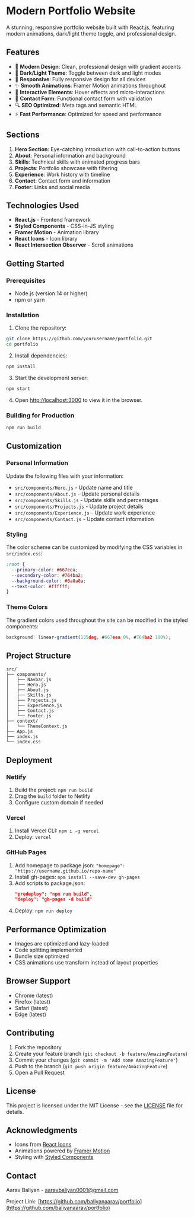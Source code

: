 # Modern Portfolio Website

A stunning, responsive portfolio website built with React.js, featuring modern animations, dark/light theme toggle, and professional design.

## Features

- 🎨 **Modern Design**: Clean, professional design with gradient accents
- 🌙 **Dark/Light Theme**: Toggle between dark and light modes
- 📱 **Responsive**: Fully responsive design for all devices
- ✨ **Smooth Animations**: Framer Motion animations throughout
- 🎯 **Interactive Elements**: Hover effects and micro-interactions
- 📧 **Contact Form**: Functional contact form with validation
- 🔍 **SEO Optimized**: Meta tags and semantic HTML
- ⚡ **Fast Performance**: Optimized for speed and performance

## Sections

1. **Hero Section**: Eye-catching introduction with call-to-action buttons
2. **About**: Personal information and background
3. **Skills**: Technical skills with animated progress bars
4. **Projects**: Portfolio showcase with filtering
5. **Experience**: Work history with timeline
6. **Contact**: Contact form and information
7. **Footer**: Links and social media

## Technologies Used

- **React.js** - Frontend framework
- **Styled Components** - CSS-in-JS styling
- **Framer Motion** - Animation library
- **React Icons** - Icon library
- **React Intersection Observer** - Scroll animations

## Getting Started

### Prerequisites

- Node.js (version 14 or higher)
- npm or yarn

### Installation

1. Clone the repository:
```bash
git clone https://github.com/yourusername/portfolio.git
cd portfolio
```

2. Install dependencies:
```bash
npm install
```

3. Start the development server:
```bash
npm start
```

4. Open [http://localhost:3000](http://localhost:3000) to view it in the browser.

### Building for Production

```bash
npm run build
```

## Customization

### Personal Information

Update the following files with your information:

- `src/components/Hero.js` - Update name and title
- `src/components/About.js` - Update personal details
- `src/components/Skills.js` - Update skills and percentages
- `src/components/Projects.js` - Update project details
- `src/components/Experience.js` - Update work experience
- `src/components/Contact.js` - Update contact information

### Styling

The color scheme can be customized by modifying the CSS variables in `src/index.css`:

```css
:root {
  --primary-color: #667eea;
  --secondary-color: #764ba2;
  --background-color: #0a0a0a;
  --text-color: #ffffff;
}
```

### Theme Colors

The gradient colors used throughout the site can be modified in the styled components:

```javascript
background: linear-gradient(135deg, #667eea 0%, #764ba2 100%);
```

## Project Structure

```
src/
├── components/
│   ├── Navbar.js
│   ├── Hero.js
│   ├── About.js
│   ├── Skills.js
│   ├── Projects.js
│   ├── Experience.js
│   ├── Contact.js
│   └── Footer.js
├── context/
│   └── ThemeContext.js
├── App.js
├── index.js
└── index.css
```

## Deployment

### Netlify

1. Build the project: `npm run build`
2. Drag the `build` folder to Netlify
3. Configure custom domain if needed

### Vercel

1. Install Vercel CLI: `npm i -g vercel`
2. Deploy: `vercel`

### GitHub Pages

1. Add homepage to package.json: `"homepage": "https://username.github.io/repo-name"`
2. Install gh-pages: `npm install --save-dev gh-pages`
3. Add scripts to package.json:
   ```json
   "predeploy": "npm run build",
   "deploy": "gh-pages -d build"
   ```
4. Deploy: `npm run deploy`

## Performance Optimization

- Images are optimized and lazy-loaded
- Code splitting implemented
- Bundle size optimized
- CSS animations use transform instead of layout properties

## Browser Support

- Chrome (latest)
- Firefox (latest)
- Safari (latest)
- Edge (latest)

## Contributing

1. Fork the repository
2. Create your feature branch (`git checkout -b feature/AmazingFeature`)
3. Commit your changes (`git commit -m 'Add some AmazingFeature'`)
4. Push to the branch (`git push origin feature/AmazingFeature`)
5. Open a Pull Request

## License

This project is licensed under the MIT License - see the [LICENSE](LICENSE) file for details.

## Acknowledgments

- Icons from [React Icons](https://react-icons.github.io/react-icons/)
- Animations powered by [Framer Motion](https://www.framer.com/motion/)
- Styling with [Styled Components](https://styled-components.com/)

## Contact

Aarav Baliyan - aaravbaliyan0001@gmail.com

Project Link: [https://github.com/baliyanaarav/portfolio](https://github.com/baliyanaarav/portfolio)
